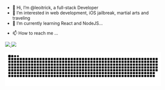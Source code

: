 
- 👋 Hi, I’m @leoitrick, a full-stack Developer
- 👀 I’m interested in web development, iOS jailbreak, martial arts and traveling
- 🌱 I’m currently learning React and NodeJS...
<!-- - 💞️ I’m looking to collaborate on ... -->
- 📫 How to reach me ...

<div>
  <a href="https://github.com/leoitrick">
 <img height="180em" src="https://github-readme-stats.vercel.app/api?username=leoitrick&show_icons=true&theme=dracula&include_all_commits=true&count_private=true"/>
  <img height="180em" src="https://github-readme-stats.vercel.app/api/top-langs/?username=leoitrick&layout=compact&langs_count=7&theme=dracula"/>
</div>

  ![Snake animation](https://github.com/leoitrick/leoitrick/blob/output/github-contribution-grid-snake.svg)
<!---
leoitrick/leoitrick is a ✨ special ✨ repository because its `README.md` (this file) appears on your GitHub profile.
You can click the Preview link to take a look at your changes.
--->
